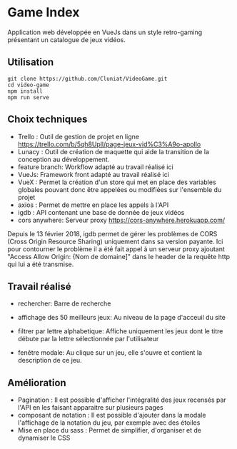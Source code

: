 # Game Index
Application web développée en VueJs dans un style retro-gaming présentant un catalogue de jeux vidéos. 

## Utilisation
```
git clone https://github.com/Cluniat/VideoGame.git
cd video-game
npm install
npm run serve
```

## Choix techniques
 - Trello : Outil de gestion de projet en ligne 
 https://trello.com/b/5qh8Upll/page-jeux-vid%C3%A9o-apollo
 - Lunacy : Outil de création de maquette qui aide la transition de la conception au développement.
 - feature branch: Workflow adapté au travail réalisé ici
 - VueJs: Framework front adapté au travail réalisé ici
 - VueX : Permet la création d'un store qui met en place des variables globales pouvant donc être appelées ou modifiées sur l'ensemble du projet
 - axios : Permet de mettre en place les appels à l'API
 - igdb : API contenant une base de donnée de jeux vidéos
 - cors anywhere: Serveur proxy 
 https://cors-anywhere.herokuapp.com/
 
 Depuis le 13 février 2018, igdb permet de gérer les problèmes de CORS (Cross Origin Resource Sharing) uniquement dans sa version payante. Ici pour contourner le problème il a été fait appel à un serveur proxy ajoutant "Access Allow Origin: {Nom de domaine]" dans le header de  la requête http qui lui a été transmise. 
 
  
## Travail réalisé
 - rechercher: Barre de recherche
 
 - affichage des 50 meilleurs jeux: Au niveau de la page d'acceuil du site
 
 - filtrer par lettre alphabetique: Affiche uniquement les jeux dont le titre débute par la lettre sélectionnée par l'utilisateur
 
 - fenêtre modale: Au clique sur un jeu, elle s'ouvre et contient la description de ce jeu.   
## Amélioration
- Pagination : Il est possible d'afficher l'intégralité des jeux recensés par l'API en les faisant apparaitre sur plusieurs pages
- composant de notation : Il est possible d'ajouter dans la modale l'affichage de la notation du jeu, par exemple avec des étoiles
- Mise en place du sass : Permet de simplifier, d'organiser et de dynamiser le CSS

